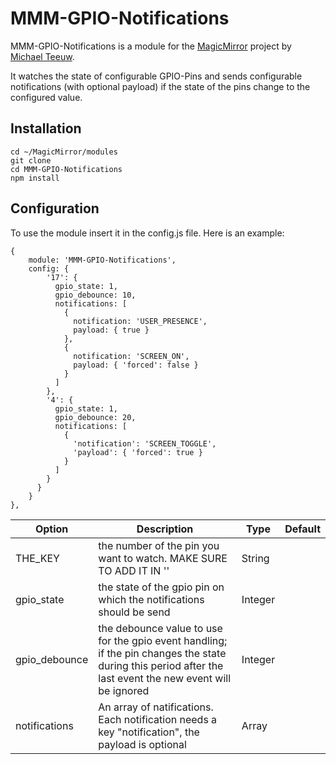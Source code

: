 # MMM-GPIO-Notifications
MMM-GPIO-Notifications is a module for the [MagicMirror](https://github.com/MichMich/MagicMirror) project by [Michael Teeuw](https://github.com/MichMich).

It watches the state of configurable GPIO-Pins and sends configurable notifications (with optional payload) if the state of the pins change to the configured value.

## Installation
    cd ~/MagicMirror/modules
    git clone 
    cd MMM-GPIO-Notifications
    npm install


## Configuration
To use the module insert it in the config.js file. Here is an example:

    {
        module: 'MMM-GPIO-Notifications',
        config: {
            '17': {
              gpio_state: 1,
              gpio_debounce: 10,
              notifications: [
                {
                  notification: 'USER_PRESENCE',
                  payload: { true }
                },
                {
                  notification: 'SCREEN_ON',
                  payload: { 'forced': false }
                }
              ]
            },
            '4': {
              gpio_state: 1,
              gpio_debounce: 20,
              notifications: [
                {
                  'notification': 'SCREEN_TOGGLE',
                  'payload': { 'forced': true }
                }
              ]
            }
          }
        }
    },


| Option  | Description | Type | Default |
| ------- | --- | --- | --- |
| THE_KEY | the number of the pin you want to watch. MAKE SURE TO ADD IT IN '' | String | |
| gpio_state | the state of the gpio pin on which the notifications should be send | Integer | |
| gpio_debounce | the debounce value to use for the gpio event handling; if the pin changes the state during this period after the last event the new event will be ignored | Integer | |
| notifications | An array of natifications. Each notification needs a key "notification", the payload is optional | Array |
